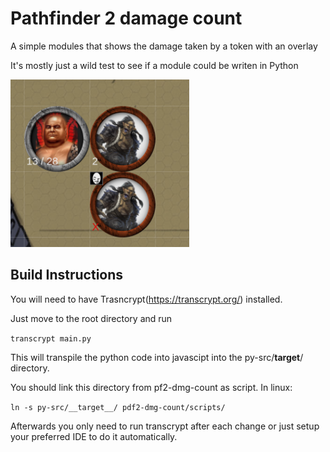# Pathfinder 2 damage count

A simple modules that shows the damage taken by a token with an overlay

It's mostly just a wild test to see if a module could be writen in Python

![Screenshot](doc_resources/ScreenShot.png)

## Build Instructions

You will need to have Trasncrypt(https://transcrypt.org/) installed.

Just move to the root directory and run

`transcrypt main.py`

This will transpile the python code into javascipt into the py-src/__target__/ directory.

You should link this directory from pf2-dmg-count as script. In linux:

`ln -s py-src/__target__/ pdf2-dmg-count/scripts/`

Afterwards you only need to run transcrypt after each change or just setup your preferred IDE to do it automatically.